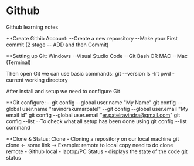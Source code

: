 # Github
Github learning notes

**Create Githib Account:
--Create a new reporsitory
--Make your First commit (2 stage -- ADD and then Commit)

**Setting up Git:
Windows
--Visual Studio Code
--Git Bash
OR MAC
--Mac (Terminal)

Then open Git we can use basic commands:
git --version
ls -lrt
pwd - current working directory

After install and setup we need to configure Git

**Git configure:
--git config --global user.name "My Name"
git config --global user.name "ravindrakumarpatel"
--git config --global user.email "My email id"
git config --global user.email "er.patelravindra@gmail.com"
git config --list
--To check what all setup has been done using git config --list command

**Clone & Status:
Clone - Cloning a repository on our local machine
git clone <- some link ->
Example: remote to local copy need to do clone
remote - Github
local - laptop/PC
Status - displays the state of the code
git status




